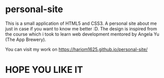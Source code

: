 # personal-site

This is a small application of HTML5 and CSS3.
A personal site about me just in case if you want to know me better :D.
The design is inspired from the course which i took to learn web development mentored by Angela Yu (The App Brewery).

You can visit my work on https://hariom1625.github.io/personal-site/ 

# HOPE YOU LIKE IT

